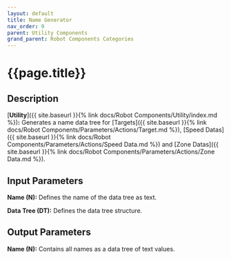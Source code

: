 ```yaml
---
layout: default
title: Name Generator
nav_order: 9
parent: Utility Components
grand_parent: Robot Components Categories
---
```


# **{{page.title}}**

## **Description**

[**Utility**]({{ site.baseurl }}{% link docs/Robot Components/Utility/index.md %})**:** 
Generates a name data tree for [Targets]({{ site.baseurl }}{% link docs/Robot Components/Parameters/Actions/Target.md %}), 
[Speed Datas]({{ site.baseurl }}{% link docs/Robot Components/Parameters/Actions/Speed Data.md %}) and 
[Zone Datas]({{ site.baseurl }}{% link docs/Robot Components/Parameters/Actions/Zone Data.md %}).


## **Input Parameters**

**Name (N):** Defines the name of the data tree as text.

**Data Tree (DT):** Defines the data tree structure.

## **Output Parameters**

**Name (N):** Contains all names as a data tree of text values. 
